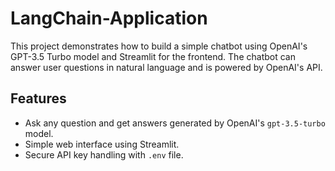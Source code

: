 # LangChain-Application

This project demonstrates how to build a simple chatbot using OpenAI's GPT-3.5 Turbo model and Streamlit for the frontend. The chatbot can answer user questions in natural language and is powered by OpenAI's API.

## Features

- Ask any question and get answers generated by OpenAI's `gpt-3.5-turbo` model.
- Simple web interface using Streamlit.
- Secure API key handling with `.env` file.

